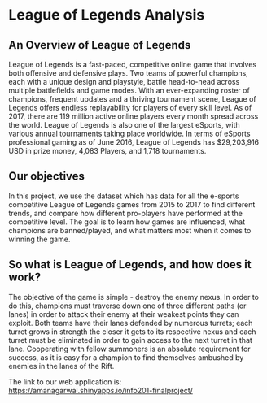 # League of Legends Analysis

## An Overview of League of Legends
League of Legends is a fast-paced, competitive online game that involves both offensive and defensive plays. Two teams of powerful champions, each with a unique design and playstyle, battle head-to-head across multiple battlefields and game modes. With an ever-expanding roster of champions, frequent updates and a thriving tournament scene, League of Legends offers endless replayability for players of every skill level. As of 2017, there are 119 million active online players every month spread across the world. League of Legends is also one of the largest eSports, with various annual tournaments taking place worldwide. In terms of eSports professional gaming as of June 2016, League of Legends has $29,203,916 USD in prize money, 4,083 Players, and 1,718 tournaments.  


## Our objectives
In this project, we use the dataset which has data for all the e-sports competitive League of Legends games from 2015 to 2017 to find different trends, and compare how different pro-players have performed at the competitive level. The goal is to learn how games are influenced, what champions are banned/played, and what matters most when it comes to winning the game.


## So what is League of Legends, and how does it work?
The objective of the game is simple - destroy the enemy nexus. In order to do this, champions must traverse down one of three different paths (or lanes) in order to attack their enemy at their weakest points they can exploit. Both teams have their lanes defended by numerous turrets; each turret grows in strength the closer it gets to its respective nexus and each turret must be eliminated in order to gain access to the next turret in that lane. Cooperating with fellow summoners is an absolute requirement for success, as it is easy for a champion to find themselves ambushed by enemies in the lanes of the Rift.  

The link to our web application is: https://amanagarwal.shinyapps.io/info201-finalproject/
